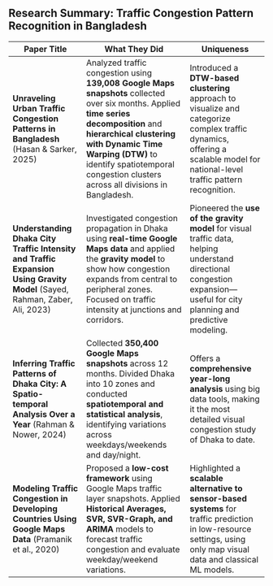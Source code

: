 ## Research Summary: Traffic Congestion Pattern Recognition in Bangladesh

| Paper Title | What They Did | Uniqueness |
|-------------|---------------|------------|
| **Unraveling Urban Traffic Congestion Patterns in Bangladesh** (Hasan & Sarker, 2025) | Analyzed traffic congestion using **139,008 Google Maps snapshots** collected over six months. Applied **time series decomposition** and **hierarchical clustering with Dynamic Time Warping (DTW)** to identify spatiotemporal congestion clusters across all divisions in Bangladesh. | Introduced a **DTW-based clustering** approach to visualize and categorize complex traffic dynamics, offering a scalable model for national-level traffic pattern recognition. |
| **Understanding Dhaka City Traffic Intensity and Traffic Expansion Using Gravity Model** (Sayed, Rahman, Zaber, Ali, 2023) | Investigated congestion propagation in Dhaka using **real-time Google Maps data** and applied the **gravity model** to show how congestion expands from central to peripheral zones. Focused on traffic intensity at junctions and corridors. | Pioneered the **use of the gravity model** for visual traffic data, helping understand directional congestion expansion—useful for city planning and predictive modeling. |
| **Inferring Traffic Patterns of Dhaka City: A Spatio-temporal Analysis Over a Year** (Rahman & Nower, 2024) | Collected **350,400 Google Maps snapshots** across 12 months. Divided Dhaka into 10 zones and conducted **spatiotemporal and statistical analysis**, identifying variations across weekdays/weekends and day/night. | Offers a **comprehensive year-long analysis** using big data tools, making it the most detailed visual congestion study of Dhaka to date. |
| **Modeling Traffic Congestion in Developing Countries Using Google Maps Data** (Pramanik et al., 2020) | Proposed a **low-cost framework** using Google Maps traffic layer snapshots. Applied **Historical Averages, SVR, SVR-Graph, and ARIMA** models to forecast traffic congestion and evaluate weekday/weekend variations. | Highlighted a **scalable alternative to sensor-based systems** for traffic prediction in low-resource settings, using only map visual data and classical ML models. |
